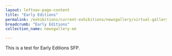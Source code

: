 ```yaml
---
layout: leftnav-page-content
title: "Early Editions"
permalink: /exhibitions/current-exhibitions/newsgallery/virtual-gallery/early-editions/sfp/
breadcrumb: "Early Editions"
collection_name: newsgallery-ee

---
```


This is a test for Early Editions SFP.